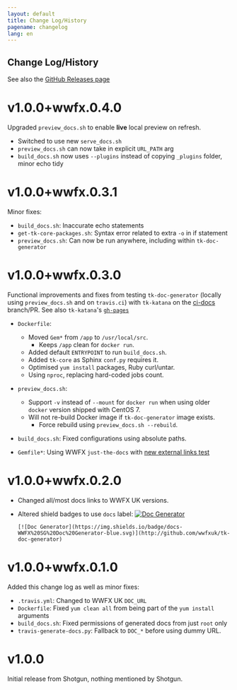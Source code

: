 ```yaml
---
layout: default
title: Change Log/History
pagename: changelog
lang: en
---
```


Change Log/History
------------------

See also the [GitHub Releases page][releases]

[releases]: https://github.com/wwfxuk/tk-doc-generator/releases

# v1.0.0+wwfx.0.4.0

Upgraded `preview_docs.sh` to enable **live** local preview on refresh.

- Switched to use new `serve_docs.sh`
- `preview_docs.sh` can now take in explicit `URL_PATH` arg
- `build_docs.sh` now uses `--plugins` instead of copying `_plugins` folder, minor echo tidy

# v1.0.0+wwfx.0.3.1

Minor fixes:

- `build_docs.sh`: Inaccurate echo statements
- `get-tk-core-packages.sh`: Syntax error related to extra `-o` in if statement
- `preview_docs.sh`: Can now be run anywhere, including within `tk-doc-generator`

# v1.0.0+wwfx.0.3.0

Functional improvements and fixes from testing
`tk-doc-generator` (locally using `preview_docs.sh` and on `travis.ci`)
with `tk-katana` on the [ci-docs](https://github.com/wwfxuk/tk-katana/pull/6)
branch/PR. See also `tk-katana`'s
[`gh-pages`](https://github.com/wwfxuk/tk-katana/tree/gh-pages)

- `Dockerfile`:
    - Moved `Gem*` from `/app` to `/usr/local/src`.
        - Keeps `/app` clean for `docker run`.
    - Added default `ENTRYPOINT` to run `build_docs.sh`.
    - Added `tk-core` as Sphinx `conf.py` requires it.
    - Optimised `yum install` packages, Ruby curl/untar.
    - Using `nproc`, replacing hard-coded jobs count.

- `preview_docs.sh`:
    - Support `-v` instead of `--mount` for `docker run` when using older
      `docker` version shipped with CentOS 7.
    - Will not re-build Docker image if `tk-doc-generator` image exists.
        - Force rebuild using `preview_docs.sh --rebuild`.

- `build_docs.sh`: Fixed configurations using absolute paths.
- `Gemfile*`: Using WWFX `just-the-docs` with
  [new external links test](https://github.com/shotgunsoftware/just-the-docs/pull/9)

# v1.0.0+wwfx.0.2.0

- Changed all/most docs links to WWFX UK versions.
- Altered shield badges to use `docs` label:
    [![Doc Generator](https://img.shields.io/badge/docs-WWFX%20SG%20Doc%20Generator-blue.svg)](http://github.com/wwfxuk/tk-doc-generator)

    ```
    [![Doc Generator](https://img.shields.io/badge/docs-WWFX%20SG%20Doc%20Generator-blue.svg)](http://github.com/wwfxuk/tk-doc-generator)
    ```

# v1.0.0+wwfx.0.1.0

Added this change log as well as minor fixes:

- `.travis.yml`: Changed to WWFX UK `DOC_URL`
- `Dockerfile`: Fixed `yum clean all` from being part of the `yum install` arguments
- `build_docs.sh`: Fixed permissions of generated docs from just `root` only
- `travis-generate-docs.py`: Fallback to `DOC_*` before using dummy URL.

# v1.0.0

Initial release from Shotgun, nothing mentioned by Shotgun.